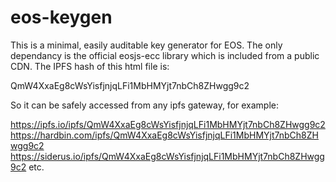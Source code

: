 # eos-keygen
This is a minimal, easily auditable key generator for EOS. The only dependancy is the official eosjs-ecc library which is included from a public CDN. The IPFS hash of this html file is:

QmW4XxaEg8cWsYisfjnjqLFi1MbHMYjt7nbCh8ZHwgg9c2

So it can be safely accessed from any ipfs gateway, for example:

https://ipfs.io/ipfs/QmW4XxaEg8cWsYisfjnjqLFi1MbHMYjt7nbCh8ZHwgg9c2
https://hardbin.com/ipfs/QmW4XxaEg8cWsYisfjnjqLFi1MbHMYjt7nbCh8ZHwgg9c2
https://siderus.io/ipfs/QmW4XxaEg8cWsYisfjnjqLFi1MbHMYjt7nbCh8ZHwgg9c2
etc.
